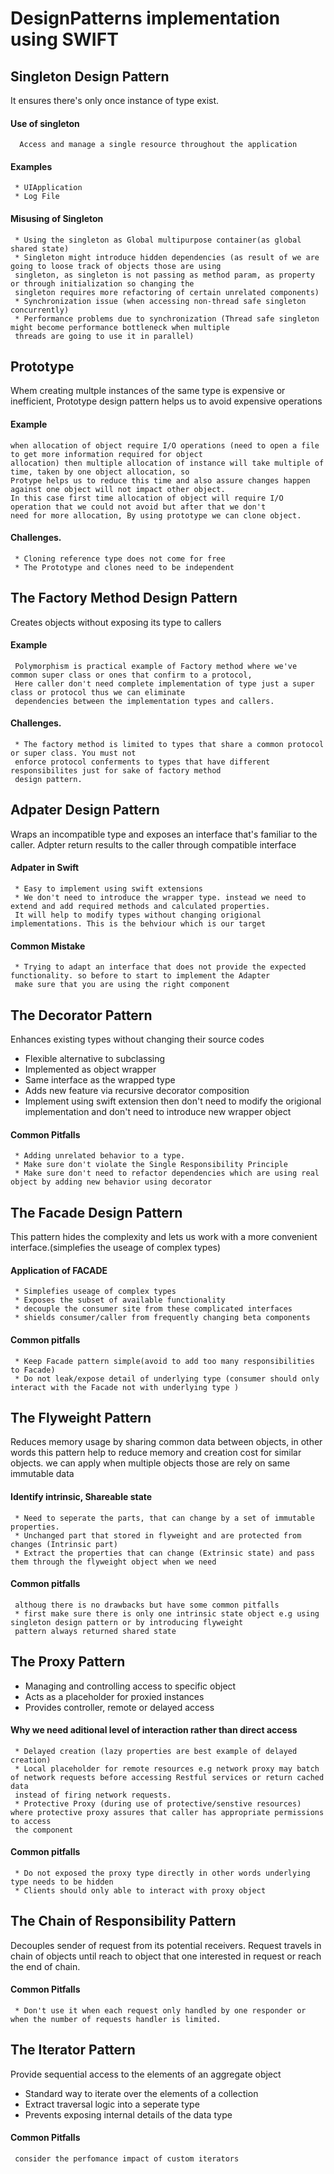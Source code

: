 # DesignPatterns implementation using SWIFT

## Singleton Design Pattern
   It ensures there's only once instance of type exist.
#### Use of singleton
      Access and manage a single resource throughout the application
#### Examples
     * UIApplication
     * Log File
#### Misusing of Singleton
     * Using the singleton as Global multipurpose container(as global shared state)
     * Singleton might introduce hidden dependencies (as result of we are going to loose track of objects those are using 
     singleton, as singleton is not passing as method param, as property or through initialization so changing the 
     singleton requires more refactoring of certain unrelated components)
     * Synchronization issue (when accessing non-thread safe singleton concurrently)
     * Performance problems due to synchronization (Thread safe singleton might become performance bottleneck when multiple
     threads are going to use it in parallel)

## Prototype
   Whem creating multple instances of the same type is expensive or inefficient, Prototype design pattern helps us to avoid 
   expensive operations
#### Example
    when allocation of object require I/O operations (need to open a file to get more information required for object 
    allocation) then multiple allocation of instance will take multiple of time, taken by one object allocation, so 
    Protype helps us to reduce this time and also assure changes happen against one object will not impact other object.
    In this case first time allocation of object will require I/O operation that we could not avoid but after that we don't
    need for more allocation, By using prototype we can clone object.
#### Challenges.
     * Cloning reference type does not come for free
     * The Prototype and clones need to be independent
## The Factory Method Design Pattern 
   Creates objects without exposing its type to callers
#### Example
     Polymorphism is practical example of Factory method where we've common super class or ones that confirm to a protocol,
     Here caller don't need complete implementation of type just a super class or protocol thus we can eliminate 
     dependencies between the implementation types and callers.
#### Challenges.
     * The factory method is limited to types that share a common protocol or super class. You must not 
     enforce protocol conferments to types that have different responsibilites just for sake of factory method
     design pattern.
## Adpater Design Pattern
   Wraps an incompatible type and exposes an interface that's familiar to the caller. Adpter return results to the caller
   through compatible interface
#### Adpater in Swift
     * Easy to implement using swift extensions
     * We don't need to introduce the wrapper type. instead we need to extend and add required methods and calculated properties.
     It will help to modify types without changing origional implementations. This is the behviour which is our target
#### Common Mistake
     * Trying to adapt an interface that does not provide the expected functionality. so before to start to implement the Adapter
     make sure that you are using the right component
## The Decorator Pattern
   Enhances existing types without changing their source codes
   * Flexible alternative to subclassing
   * Implemented as object wrapper
   * Same interface as the wrapped type
   * Adds new feature via recursive decorator composition
   * Implement using swift extension then don't need to modify the origional implementation and don't need to introduce new wrapper object

#### Common Pitfalls
     * Adding unrelated behavior to a type.
     * Make sure don't violate the Single Responsibility Principle
     * Make sure don't need to refactor dependencies which are using real object by adding new behavior using decorator
     
## The Facade Design Pattern
   This pattern hides the complexity and lets us work with a more convenient interface.(simplefies the useage of complex types)
#### Application of FACADE 
     * Simplefies useage of complex types
     * Exposes the subset of available functionality
     * decouple the consumer site from these complicated interfaces
     * shields consumer/caller from frequently changing beta components
#### Common pitfalls
     * Keep Facade pattern simple(avoid to add too many responsibilities to Facade)
     * Do not leak/expose detail of underlying type (consumer should only interact with the Facade not with underlying type )
     
## The Flyweight Pattern
   Reduces memory usage by sharing common data between objects, in other words this pattern help to reduce memory and creation cost for similar objects.
   we can apply when multiple objects those are rely on same immutable data
#### Identify intrinsic, Shareable state
     * Need to seperate the parts, that can change by a set of immutable properties.
     * Unchanged part that stored in flyweight and are protected from changes (Intrinsic part)
     * Extract the properties that can change (Extrinsic state) and pass them through the flyweight object when we need
#### Common pitfalls
     althoug there is no drawbacks but have some common pitfalls
     * first make sure there is only one intrinsic state object e.g using singleton design pattern or by introducing flyweight 
     pattern always returned shared state
     
## The Proxy Pattern
   * Managing and controlling access to specific object
   * Acts as a placeholder for proxied instances
   * Provides controller, remote or delayed access
#### Why we need aditional level of interaction rather than direct access
     * Delayed creation (lazy properties are best example of delayed creation)
     * Local placeholder for remote resources e.g network proxy may batch of network requests before accessing Restful services or return cached data
     instead of firing network requests.
     * Protective Proxy (during use of protective/senstive resources) where protective proxy assures that caller has appropriate permissions to access
     the component
#### Common pitfalls
     * Do not exposed the proxy type directly in other words underlying type needs to be hidden
     * Clients should only able to interact with proxy object
   
## The Chain of Responsibility Pattern
   Decouples sender of request from its potential receivers.
   Request travels in chain of objects until reach to object that one interested in request or reach the end of chain.
#### Common Pitfalls
     * Don't use it when each request only handled by one responder or when the number of requests handler is limited.
     
## The Iterator Pattern
   Provide sequential access to the elements of an aggregate object
   * Standard way to iterate over the elements of a collection
   * Extract traversal logic into a seperate type
   * Prevents exposing internal details of the data type
#### Common Pitfalls
     consider the perfomance impact of custom iterators
     
     



